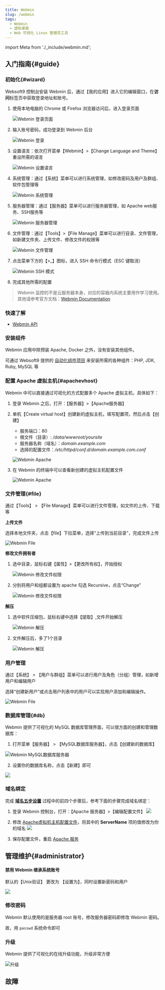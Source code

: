 ```yaml
---
title: Webmin
slug: /webmin
tags:
  - Webmin
  - 虚拟桌面
  - Web 可视化 Linux 管理员工具
---
```


import Meta from './_include/webmin.md';

<Meta name="meta" />

## 入门指南{#guide}

### 初始化{#wizard}

Websoft9 控制台安装 Webmin 后，通过【我的应用】进入它的编辑窗口，在**访问**标签页中获取登录地址和账号。  

1. 使用本地电脑的 Chrome 或 Firefox 浏览器访问后，进入登录页面

   ![Webmin 登录页面](https://libs.websoft9.com/Websoft9/DocsPicture/zh/webmin/webmin-login-websoft9.png)

2. 输入账号密码，成功登录到 Webmin 后台  

   ![Webmin 登录](https://libs.websoft9.com/Websoft9/DocsPicture/zh/webmin/webmin-dashboard-websoft9.png)

3. 设置语言：依次打开菜单【Webmin】>【Change Language and Theme】重设所需的语言

   ![Webmin 设置语言](https://libs.websoft9.com/Websoft9/DocsPicture/zh/webmin/webmin-changelangs-websoft9.png)

4. 系统管理：通过【系统】菜单可以进行系统管理，如修改密码及用户及群组、软件包管理等

   ![Webmin 系统管理](https://libs.websoft9.com/Websoft9/DocsPicture/zh/webmin/webmin-system-websoft9.png)

5. 服务器管理：通过【服务器】菜单可以进行服务器管理，如 Apache web服务、SSH服务等

   ![Webmin 服务器管理](https://libs.websoft9.com/Websoft9/DocsPicture/zh/webmin/webmin-server-websoft9.png)

5. 文件管理：通过【Tools】>【File Manage】菜单可以进行目录、文件管理，如新建文件夹、上传文件、修改文件的权限等

   ![Webmin 文件管理](https://libs.websoft9.com/Websoft9/DocsPicture/zh/webmin/webmin-file-websoft9.png)

6. 点击菜单下方的【>_】图标，进入 SSH 命令行模式（ESC 键取消）

   ![Webmin SSH 模式](https://libs.websoft9.com/Websoft9/DocsPicture/zh/webmin/webmin-sshcli-websoft9.png)

7. 完成其他所需的配置

> Webmin 监控的不是云服务器本身，对应的容器内系统主要用作学习使用。其他请参考官方文档：[Webmin Documentation](http://doxfer.webmin.com/Webmin/Main_Page)

### 快速了解

- [Webmin API](https://doxfer.webmin.com/Webmin/The_Webmin_API)

### 安装组件

Webmin 应用中除预装 Apache, Docker 之外，没有安装其他组件。 

可通过 Websoft9 提供的 [自动化组件项目](./ansible#installrole) 来安装所需的各种组件：PHP, JDK, Ruby, MySQL 等


### 配置 Apache 虚拟主机{#apachevhost}

Webmin 中可以直接通过可视化的方式配置多个 Apache 虚拟主机，具体如下：  

1. 登录 Webmin 之后，打开：【服务器】>【Apache服务器】

2. 单机【Create virtual host】创建新的虚拟主机，填写配置项，然后点击【创建】

   * 服务端口：80
   * 根文件（目录）: */data/wwwroot/yoursite* 
   * 服务器名称（域名）：*domain.example.com*
   * 选择的配置文件：*/etc/httpd/conf.d/domain.example.com.conf*

   ![Webmin Apache](https://libs.websoft9.com/Websoft9/DocsPicture/zh/webmin/webmin-apache-vhost-websoft9.png)

3. 在 Webmin 的终端中可以查看新创建的虚拟主机配置文件

   ![Webmin Apache](https://libs.websoft9.com/Websoft9/DocsPicture/zh/webmin/webmin-apache-vhost-conf-websoft9.png)

### 文件管理{#file}

通过【Tools】 > 【File Manage】菜单可以进行文件管理，如文件的上传、下载等

**上传文件**  

选择本地文件夹，点击【file】下拉菜单，选择“上传到当前目录”，完成文件上传

   ![Webmin File](https://libs.websoft9.com/Websoft9/DocsPicture/zh/webmin/webmin-ftp-websoft9.png)

**修改文件拥有者**

1. 选中目录，鼠标右键【属性】>【更改所有权】，开始授权

   ![Webmin 修改文件权限](http://libs.websoft9.com/Websoft9/DocsPicture/zh/webmin/wb04.png)

2. 分别将用户和组都设置为 apache 勾选 Recursive，点击“Change”

   ![Webmin 修改文件权限](http://libs.websoft9.com/Websoft9/DocsPicture/zh/webmin/wb05.png)

**解压**  

1. 选中软件压缩包，鼠标右键中选择【提取】,文件开始解压

   ![Webmin 解压](http://libs.websoft9.com/Websoft9/DocsPicture/zh/webmin/wb02.png)

2. 文件解压后，多了1个目录

   ![Webmin 解压](http://libs.websoft9.com/Websoft9/DocsPicture/zh/webmin/wb03.png)


### 用户管理

通过【系统】 > 【用户与群组】菜单可以进行用户及角色（分组）管理，如新增用户和编辑用户

选择“创建新用户”或点击用户列表中的用户可以实现用户添加和编辑操作。

   ![Webmin File](https://libs.websoft9.com/Websoft9/DocsPicture/zh/webmin/webmin-user-websoft9.png)

### 数据库管理{#db}

Webmin 提供了可视化的 MySQL 数据库管理界面，可以很方面的创建和管理数据库：  

1.  打开菜单【服务器】 > 【MySQL数据库服务器】，点击【创建新的数据库】

   ![Webmin MySQL数据库服务器](http://libs.websoft9.com/Websoft9/DocsPicture/zh/webmin/wb06.png)

2.  设置你的数据库名称，点击【新建】即可

   ![](http://libs.websoft9.com/Websoft9/DocsPicture/zh/webmin/wb07.png)

### 域名绑定

完成 **[域名五步设置](./administrator/domain_step)** 过程中的前四个步骤后，参考下面的步骤完成域名绑定：

1. 登录 Webmin 控制台，打开：【Apache 服务器】>【编辑配置文件】
   ![](https://libs.websoft9.com/Websoft9/DocsPicture/zh/webmin/webmin-confapache001-websoft9.png)

2. 修改 [Apache虚拟机主机配置文件](#path)，将其中的 **ServerName** 项的值修改为你的域名
   ![](https://libs.websoft9.com/Websoft9/DocsPicture/zh/webmin/webmin-confapache002-websoft9.png)

3. 保存配置文件，重启 [Apache 服务](#service)


## 管理维护{#administrator}

#### 禁用 Webmin 继承系统账号

默认的【Unix验证】 更改为 【设置为】，同时设置新密码和用户

![](https://libs.websoft9.com/Websoft9/DocsPicture/zh/webmin/webmin-usermode-websoft9.png)

### 修改密码

Webmin 默认使用的是服务器 root 账号，修改服务器密码即修改 Webmin 密码。  

故，用 `passwd` 系统命令即可

### 升级

Webmin 提供了可视化的在线升级功能，升级非常方便

![升级](https://libs.websoft9.com/Websoft9/DocsPicture/zh/webmin/webmin-upgrade-websoft9.png)


## 故障